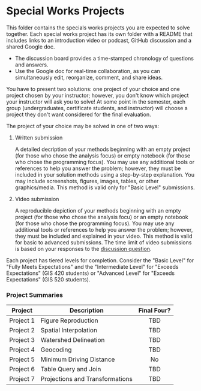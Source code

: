 # Special Works Projects
This folder contains the specials works projects you are expected to solve together.
Each special works project has its own folder with a README that includes links to an introduction video or podcast, GitHub discussion and a shared Google doc.

* The discussion board provides a time-stamped chronology of questions and answers.
* Use the Google doc for real-time collaboration, as you can simultaneously edit, reorganize, comment, and share ideas.

You have to present two solutions: one project of your choice and one project chosen by your instructor; however, you don't know which project your instructor will ask you to solve!
At some point in the semester, each group (undergraduates, certificate students, and instructor) will choose a project they don't want considered for the final evaluation.

The project of your choice may be solved in one of two ways:

1. Written submission
    
    A detailed decription of your methods beginning with an empty project (for those who chose the analysis focus) or empty notebook (for those who chose the programming focus).
    You may use any additional tools or references to help you answer the problem; however, they must be included in your solution methods using a step-by-step explanation.
    You may include screenshots, figures, images, tables, or other graphics/media.
    This method is valid only for "Basic Level" submissions.
2. Video submission

    A reproducible depiction of your methods beginning with an empty project (for those who chose the analysis focu) or an empty notebook (for those who chose the programming focus).
    You may use any additional tools or references to help you answer the problem; however, they must be included and explained in your video.
    This method is valid for basic to advanced submissions.
    The time limit of video submissions is based on your responses to the [discussion question](https://github.com/cga-wm/advgis-delta/discussions/6).

Each project has tiered levels for completion.
Consider the "Basic Level" for "Fully Meets Expectations" and the "Intermediate Level" for "Exceeds Expectations" (GIS 420 students) or "Advanced Level" for "Exceeds Expectations" (GIS 520 students).

### Project Summaries

| Project | Description | Final Four? |
| ------- | ----------- | :---------: |
| Project 1 | Figure Reproduction | TBD |
| Project 2 | Spatial Interpolation | TBD |
| Project 3 | Watershed Delineation | TBD |
| Project 4 | Geocoding | TBD |
| Project 5 | Minimum Driving Distance | No |
| Project 6 | Table Query and Join | TBD |
| Project 7 | Projections and Transformations | TBD |
